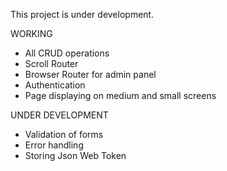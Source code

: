 This project is under development.

WORKING

+ All CRUD operations
+ Scroll Router
+ Browser Router for admin panel
+ Authentication
+ Page displaying on medium and small screens

UNDER DEVELOPMENT

- Validation of forms
- Error handling
- Storing Json Web Token
